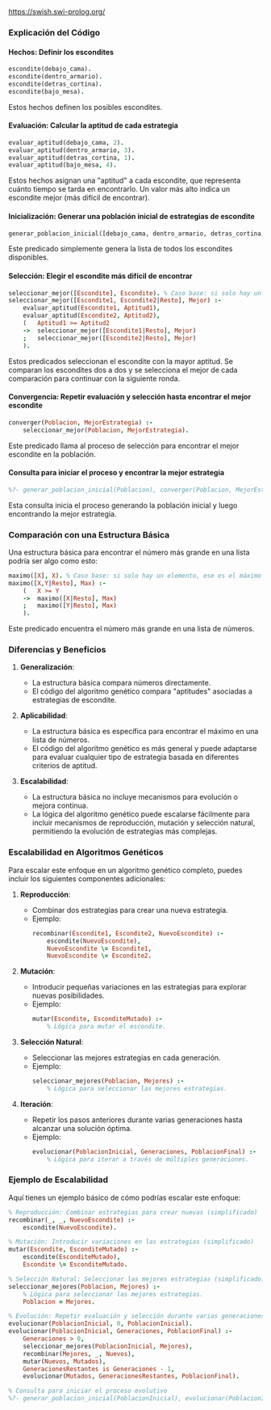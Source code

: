 https://swish.swi-prolog.org/

### Explicación del Código

#### Hechos: Definir los escondites
```prolog
escondite(debajo_cama).
escondite(dentro_armario).
escondite(detras_cortina).
escondite(bajo_mesa).
```
Estos hechos definen los posibles escondites.

#### Evaluación: Calcular la aptitud de cada estrategia
```prolog
evaluar_aptitud(debajo_cama, 2).
evaluar_aptitud(dentro_armario, 3).
evaluar_aptitud(detras_cortina, 1).
evaluar_aptitud(bajo_mesa, 4).
```
Estos hechos asignan una "aptitud" a cada escondite, que representa cuánto tiempo se tarda en encontrarlo. Un valor más alto indica un escondite mejor (más difícil de encontrar).

#### Inicialización: Generar una población inicial de estrategias de escondite
```prolog
generar_poblacion_inicial([debajo_cama, dentro_armario, detras_cortina, bajo_mesa]).
```
Este predicado simplemente genera la lista de todos los escondites disponibles.

#### Selección: Elegir el escondite más difícil de encontrar
```prolog
seleccionar_mejor([Escondite], Escondite). % Caso base: si solo hay un escondite, ese es el mejor
seleccionar_mejor([Escondite1, Escondite2|Resto], Mejor) :-
    evaluar_aptitud(Escondite1, Aptitud1),
    evaluar_aptitud(Escondite2, Aptitud2),
    (   Aptitud1 >= Aptitud2
    ->  seleccionar_mejor([Escondite1|Resto], Mejor)
    ;   seleccionar_mejor([Escondite2|Resto], Mejor)
    ).
```
Estos predicados seleccionan el escondite con la mayor aptitud. Se comparan los escondites dos a dos y se selecciona el mejor de cada comparación para continuar con la siguiente ronda.

#### Convergencia: Repetir evaluación y selección hasta encontrar el mejor escondite
```prolog
converger(Poblacion, MejorEstrategia) :-
    seleccionar_mejor(Poblacion, MejorEstrategia).
```
Este predicado llama al proceso de selección para encontrar el mejor escondite en la población.

#### Consulta para iniciar el proceso y encontrar la mejor estrategia
```prolog
%?- generar_poblacion_inicial(Poblacion), converger(Poblacion, MejorEstrategia).
```
Esta consulta inicia el proceso generando la población inicial y luego encontrando la mejor estrategia.

### Comparación con una Estructura Básica

Una estructura básica para encontrar el número más grande en una lista podría ser algo como esto:

```prolog
maximo([X], X). % Caso base: si solo hay un elemento, ese es el máximo
maximo([X,Y|Resto], Max) :-
    (   X >= Y
    ->  maximo([X|Resto], Max)
    ;   maximo([Y|Resto], Max)
    ).
```
Este predicado encuentra el número más grande en una lista de números.

### Diferencias y Beneficios

1. **Generalización**:
   - La estructura básica compara números directamente.
   - El código del algoritmo genético compara "aptitudes" asociadas a estrategias de escondite.

2. **Aplicabilidad**:
   - La estructura básica es específica para encontrar el máximo en una lista de números.
   - El código del algoritmo genético es más general y puede adaptarse para evaluar cualquier tipo de estrategia basada en diferentes criterios de aptitud.

3. **Escalabilidad**:
   - La estructura básica no incluye mecanismos para evolución o mejora continua.
   - La lógica del algoritmo genético puede escalarse fácilmente para incluir mecanismos de reproducción, mutación y selección natural, permitiendo la evolución de estrategias más complejas.

### Escalabilidad en Algoritmos Genéticos

Para escalar este enfoque en un algoritmo genético completo, puedes incluir los siguientes componentes adicionales:

1. **Reproducción**:
   - Combinar dos estrategias para crear una nueva estrategia.
   - Ejemplo:
     ```prolog
     recombinar(Escondite1, Escondite2, NuevoEscondite) :-
         escondite(NuevoEscondite),
         NuevoEscondite \= Escondite1,
         NuevoEscondite \= Escondite2.
     ```

2. **Mutación**:
   - Introducir pequeñas variaciones en las estrategias para explorar nuevas posibilidades.
   - Ejemplo:
     ```prolog
     mutar(Escondite, EsconditeMutado) :-
         % Lógica para mutar el escondite.
     ```

3. **Selección Natural**:
   - Seleccionar las mejores estrategias en cada generación.
   - Ejemplo:
     ```prolog
     seleccionar_mejores(Poblacion, Mejores) :-
         % Lógica para seleccionar las mejores estrategias.
     ```

4. **Iteración**:
   - Repetir los pasos anteriores durante varias generaciones hasta alcanzar una solución óptima.
   - Ejemplo:
     ```prolog
     evolucionar(PoblacionInicial, Generaciones, PoblacionFinal) :-
         % Lógica para iterar a través de múltiples generaciones.
     ```

### Ejemplo de Escalabilidad

Aquí tienes un ejemplo básico de cómo podrías escalar este enfoque:

```prolog
% Reproducción: Combinar estrategias para crear nuevas (simplificado)
recombinar(_, _, NuevoEscondite) :-
    escondite(NuevoEscondite).

% Mutación: Introducir variaciones en las estrategias (simplificado)
mutar(Escondite, EsconditeMutado) :-
    escondite(EsconditeMutado),
    Escondite \= EsconditeMutado.

% Selección Natural: Seleccionar las mejores estrategias (simplificado)
seleccionar_mejores(Poblacion, Mejores) :-
    % Lógica para seleccionar las mejores estrategias.
    Poblacion = Mejores.

% Evolución: Repetir evaluación y selección durante varias generaciones
evolucionar(PoblacionInicial, 0, PoblacionInicial).
evolucionar(PoblacionInicial, Generaciones, PoblacionFinal) :-
    Generaciones > 0,
    seleccionar_mejores(PoblacionInicial, Mejores),
    recombinar(Mejores, _, Nuevos),
    mutar(Nuevos, Mutados),
    GeneracionesRestantes is Generaciones - 1,
    evolucionar(Mutados, GeneracionesRestantes, PoblacionFinal).

% Consulta para iniciar el proceso evolutivo
%?- generar_poblacion_inicial(PoblacionInicial), evolucionar(PoblacionInicial, 10, PoblacionFinal).
```
